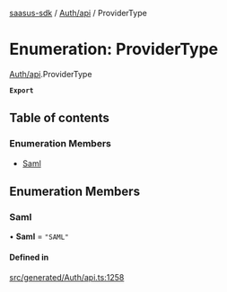 [saasus-sdk](../README.md) / [Auth/api](../modules/Auth_api.md) / ProviderType

# Enumeration: ProviderType

[Auth/api](../modules/Auth_api.md).ProviderType

**`Export`**

## Table of contents

### Enumeration Members

- [Saml](Auth_api.ProviderType.md#saml)

## Enumeration Members

### Saml

• **Saml** = ``"SAML"``

#### Defined in

[src/generated/Auth/api.ts:1258](https://github.com/saasus-platform/saasus-sdk-javascript/blob/c6c266c/src/generated/Auth/api.ts#L1258)
